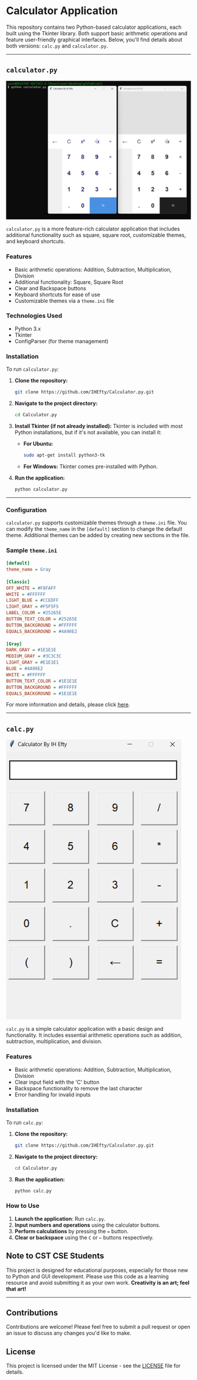# Calculator Application

This repository contains two Python-based calculator applications, each built using the Tkinter library. Both support basic arithmetic operations and feature user-friendly graphical interfaces. Below, you'll find details about both versions: `calc.py` and `calculator.py`.

---

## `calculator.py`

![preview](./res/preview.png)

`calculator.py` is a more feature-rich calculator application that includes additional functionality such as square, square root, customizable themes, and keyboard shortcuts.

### Features

- Basic arithmetic operations: Addition, Subtraction, Multiplication, Division
- Additional functionality: Square, Square Root
- Clear and Backspace buttons
- Keyboard shortcuts for ease of use
- Customizable themes via a `theme.ini` file

### Technologies Used

- Python 3.x
- Tkinter
- ConfigParser (for theme management)

### Installation

To run `calculator.py`:

1. **Clone the repository:**
   ```bash
   git clone https://github.com/IHEfty/Calculator.py.git
   ```

2. **Navigate to the project directory:**
   ```bash
   cd Calculator.py
   ```

3. **Install Tkinter (if not already installed):**
   Tkinter is included with most Python installations, but if it's not available, you can install it:

   - **For Ubuntu:**
     ```bash
     sudo apt-get install python3-tk
     ```

   - **For Windows:** Tkinter comes pre-installed with Python.

4. **Run the application:**
   ```bash
   python calculator.py
   ```

---

### Configuration

`calculator.py` supports customizable themes through a `theme.ini` file. You can modify the `theme_name` in the `[default]` section to change the default theme. Additional themes can be added by creating new sections in the file.

### Sample `theme.ini`

```ini
[default]
theme_name = Gray

[Classic]
OFF_WHITE = #F8FAFF
WHITE = #FFFFFF
LIGHT_BLUE = #CCEDFF
LIGHT_GRAY = #F5F5F5
LABEL_COLOR = #25265E
BUTTON_TEXT_COLOR = #25265E
BUTTON_BACKGROUND = #FFFFFF
EQUALS_BACKGROUND = #4A90E2

[Gray]
DARK_GRAY = #1E1E1E
MEDIUM_GRAY = #3C3C3C
LIGHT_GRAY = #E1E1E1
BLUE = #4A90E2
WHITE = #FFFFFF
BUTTON_TEXT_COLOR = #1E1E1E
BUTTON_BACKGROUND = #FFFFFF
EQUALS_BACKGROUND = #1E1E1E
```
For more information and details, please click [here](https://github.com/IHEfty/Calculator.py/blob/main/res/README.md).

---
## `calc.py`

![preview](./res/preview1.png)

`calc.py` is a simple calculator application with a basic design and functionality. It includes essential arithmetic operations such as addition, subtraction, multiplication, and division.

### Features

- Basic arithmetic operations: Addition, Subtraction, Multiplication, Division
- Clear input field with the 'C' button
- Backspace functionality to remove the last character
- Error handling for invalid inputs

### Installation

To run `calc.py`:

1. **Clone the repository:**
   ```bash
   git clone https://github.com/IHEfty/Calculator.py.git
   ```

2. **Navigate to the project directory:**
   ```bash
   cd Calculator.py
   ```

3. **Run the application:**
   ```bash
   python calc.py
   ```

### How to Use

1. **Launch the application**: Run `calc.py`.
2. **Input numbers and operations** using the calculator buttons.
3. **Perform calculations** by pressing the `=` button.
4. **Clear or backspace** using the `C` or `←` buttons respectively.

## Note to CST CSE Students

This project is designed for educational purposes, especially for those new to Python and GUI development. Please use this code as a learning resource and avoid submitting it as your own work. **Creativity is an art; feel that art!**

---

## Contributions

Contributions are welcome! Please feel free to submit a pull request or open an issue to discuss any changes you'd like to make.

## License

This project is licensed under the MIT License - see the [LICENSE](LICENSE) file for details.
